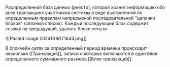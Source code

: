 Распределенная база данных (реестр), которая хранит информацию обо всех транзакциях участников системы в виде выстроенной по определенным правилам непрерывной последовательной "цепочки блоков" (связный список). Каждый последующий блок содержит ссылку на предыдущий, удалять блоки нельзя.

![[Pasted image 20241019171643.png]]

В блокчейн сетях за определенный период времени происходит несколько [[Транзакция]], записи о которых включаются в один блок определенного суммарного размера [[Блок транзакций]].